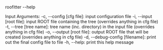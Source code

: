 roofitter --help

Input Arguments:
     -c, --config [cfg file]: input configuration file
     -i, --input [root file]: input ROOT file containing the tree (overrides anything in cfg file)
     -t, --tree [tree name]: tree name (inc. directory) in the input file (overrides anything in cfg file)
     -o, --output [root file]: output ROOT file that will be created (overrides anything in cfg file)
     -d, --debug-config [filename]: print out the final config file to file
     -h, --help: print this help message


